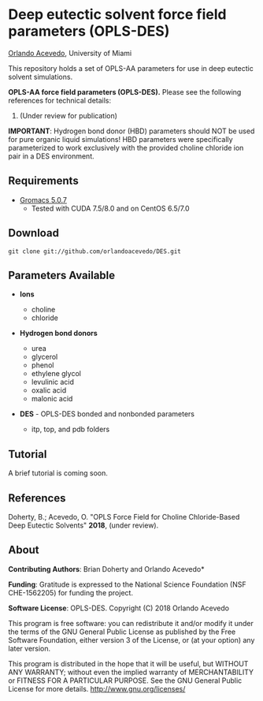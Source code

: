 Deep eutectic solvent force field parameters (OPLS-DES)
=================================================

[Orlando Acevedo](http://www.acevedoresearch.com), University of Miami

This repository holds a set of OPLS-AA parameters for use in deep eutectic solvent simulations. 

**OPLS-AA force field parameters (OPLS-DES).**
Please see the following references for technical details:
1. (Under review for publication)

**IMPORTANT**: Hydrogen bond donor (HBD) parameters should NOT be used for pure organic liquid simulations! HBD parameters were specifically parameterized to work exclusively with the provided choline chloride ion pair in a DES environment.

Requirements
------------
* [Gromacs 5.0.7](http://www.gromacs.org/Downloads)
    * Tested with CUDA 7.5/8.0 and on CentOS 6.5/7.0
    
Download
-----
```
git clone git://github.com/orlandoacevedo/DES.git
```

Parameters Available
--------------------
* **Ions**
    * choline
    * chloride
* **Hydrogen bond donors**
    * urea
    * glycerol
    * phenol
    * ethylene glycol
    * levulinic acid
    * oxalic acid
    * malonic acid
    
* **DES** - OPLS-DES bonded and nonbonded parameters
    * itp, top, and pdb folders

Tutorial
--------
A brief tutorial is coming soon.


References
----------
Doherty, B.; Acevedo, O. "OPLS Force Field for Choline Chloride-Based Deep Eutectic Solvents" **2018**, (under review).

About
-----
**Contributing Authors**: Brian Doherty and Orlando Acevedo*

**Funding**: Gratitude is expressed to the National Science Foundation (NSF CHE-1562205) for funding the project.

**Software License**:
OPLS-DES.
Copyright (C) 2018 Orlando Acevedo

This program is free software: you can redistribute it and/or modify
it under the terms of the GNU General Public License as published by
the Free Software Foundation, either version 3 of the License, or
(at your option) any later version.

This program is distributed in the hope that it will be useful,
but WITHOUT ANY WARRANTY; without even the implied warranty of
MERCHANTABILITY or FITNESS FOR A PARTICULAR PURPOSE.  See the
GNU General Public License for more details. <http://www.gnu.org/licenses/>
